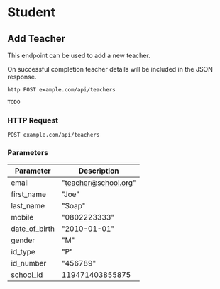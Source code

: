 # Student

## Add Teacher
This endpoint can be used to add a new teacher.

On successful completion teacher details will be included in the JSON response.
 
```shell
http POST example.com/api/teachers
```

```javascript
TODO
```

### HTTP Request

`POST example.com/api/teachers`

### Parameters

Parameter | Description
--------- | -----------
email | "teacher@school.org"
first_name | "Joe"
last_name | "Soap"
mobile | "0802223333"
date_of_birth | "2010-01-01"
gender | "M"
id_type | "P"
id_number | "456789"
school_id | 119471403855875
